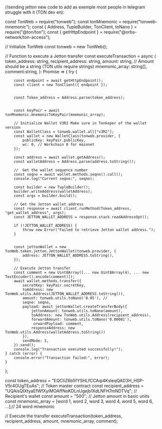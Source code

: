 //sending jetton new code to add as exemple most people in telegram struggle with it (TON dev en):

const TonWeb = require("tonweb");
const tonMnemonic = require("tonweb-mnemonic");
const { Address, TupleBuilder, TonClient, toNano } = require("@ton/ton");
const { getHttpEndpoint } = require("@orbs-network/ton-access");


// Initialize TonWeb
const tonweb = new TonWeb();

// Function to execute a Jetton transfer
const executeTransaction = async (
    token_address: string,
    recipient_address: string,
    amount: string, // Amount should be a string (TON utils require strings)
    mnemonic_array: string[],
    comment:string,
): Promise<void> => {
    try {
     
        const endpoint = await getHttpEndpoint();
        const client = new TonClient({ endpoint });

      
        const Token_address = Address.parse(token_address);

      
        const keyPair = await tonMnemonic.mnemonicToKeyPair(mnemonic_array);

        // Initialize Wallet V3R2 Make sure in Tonkeper of the wallet version
        const WalletClass = tonweb.wallet.all["v3R2"];
        const wallet = new WalletClass(tonweb.provider, {
            publicKey: keyPair.publicKey,
            wc: 0, // Workchain 0 for mainnet
        });

        const address = await wallet.getAddress();
        const walletAddress = Address.parse(address.toString());

        //  Get the wallet sequence number
        const seqno = await wallet.methods.seqno().call();
        console.log("Current seqno:", seqno);

        const builder = new TupleBuilder();
        builder.writeAddress(walletAddress);
        const args = builder.build();

        // Get the Jetton wallet address
        const response = await client.runMethod(Token_address, "get_wallet_address", args);
        const JETTON_WALLET_ADDRESS = response.stack.readAddressOpt();

        if (!JETTON_WALLET_ADDRESS) {
            throw new Error("Failed to retrieve Jetton wallet address.");
        }

        
        const jettonWallet = new TonWeb.token.jetton.JettonWallet(tonweb.provider, {
            address: JETTON_WALLET_ADDRESS.toString(),
        });

        // Execute Jetton transfer
        const comment = new Uint8Array([... new Uint8Array(4), ... new TextEncoder().encode(comment)]);
        await wallet.methods.transfer({
            secretKey: keyPair.secretKey,
            toAddress: new TonWeb.utils.Address(JETTON_WALLET_ADDRESS.toString()), 
            amount: tonweb.utils.toNano('0.05'), // 
            seqno: seqno,
            payload: await jettonWallet.createTransferBody({
                jettonAmount: tonweb.utils.toNano(amount), 
                toAddress: new TonWeb.utils.Address(recipient_address), 
                forwardAmount: tonweb.utils.toNano('0.00001'), 
                 orwardPayload: comment,
                responseAddress: new TonWeb.utils.Address(walletAddress.toString()) 
            }),
            sendMode: 3,
        }).send();
        console.log("Transaction executed successfully!");
    } catch (error) {
        console.error("Transaction failed:", error);
    }
};

const token_address = "EQCIiZ6b5fYSHLfCCAqi4KsIeqQAD3H_HSP-V5r4OUgTEuAs"; // Token master contract 
const recipient_address = "UQAisQIXtyaEfWfXyIMOAffNoKDLnUgejb1XdLNFH7mNDTVq"; // Recipient's wallet
const amount = "500"; // Jetton amount in basic units
const mnemonic_array = [word 1, word 2, word 3, word 4, word 5, word 6, ...];// 24 word mnemonic

// Execute the transfer
executeTransaction(token_address, recipient_address, amount, mnemonic_array, comment);
